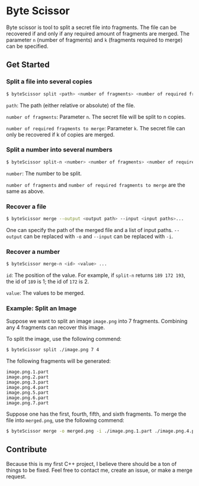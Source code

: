 # Byte Scissor

Byte scissor is tool to split a secret file into fragments.  The file can be recovered if and only if any required amount of fragments are merged. The parameter `n` (number of fragments) and `k` (fragments required to merge) can be specified. 

## Get Started

### Split a file into several copies

```bash
$ byteScissor split <path> <number of fragments> <number of required fragments to merge>
```

`path`: The path (either relative or absolute) of the file.

`number of fragments`: Parameter `n`. The secret file will be split to n copies. 

`number of required fragments to merge`: Parameter `k`. The secret file can only be recovered if k of copies are merged. 



### Split a number into several numbers

```bash
$ byteScissor split-n <number> <number of fragments> <number of required fragments to merge>
```

`number`: The number to be split. 

`number of fragments` and `number of required fragments to merge` are the same as above. 



### Recover a file

```bash
$ byteScissor merge --output <output path> --input <input paths>...
```

One can specify the path of the merged file and a list of input paths. `--output` can be replaced with `-o` and `--input` can be replaced with `-i`. 



### Recover a number

```bash
$ byteScissor merge-n <id> <value> ...
```

`id`: The position of the value. For example, if `split-n` returns `189 172 193`, the id of `189` is 1; the id of `172` is 2. 

`value`: The values to be merged. 



### Example: Split an Image

Suppose we want to split an image `image.png` into 7 fragments. Combining any 4 fragments can recover this image. 

To split the image, use the following commend: 

```bash
$ byteScissor split ./image.png 7 4
```

The following fragments will be generated: 

```
image.png.1.part
image.png.2.part
image.png.3.part
image.png.4.part
image.png.5.part
image.png.6.part
image.png.7.part
```

Suppose one has the first, fourth, fifth, and sixth fragments. To merge the file into `merged.png`, use the following commend:

```bash
$ byteScissor merge -o merged.png -i ./image.png.1.part ./image.png.4.part ./image.png.5.part ./image.png.6.part
```



## Contribute

Because this is my first C++ project, I believe there should be a ton of things to be fixed. Feel free to contact me, create an issue, or make a merge request. 

